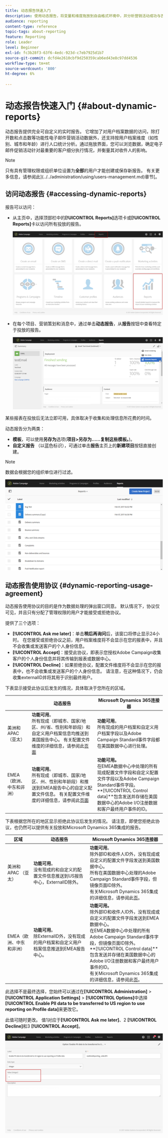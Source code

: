 ```yaml
---
title: 动态报告快速入门
description: 使用动态报告，将变量和维度拖放到自由格式环境中，并分析营销活动成功与否。
audience: reporting
content-type: reference
topic-tags: about-reporting
feature: Reporting
role: Leader
level: Beginner
exl-id: fc3b28f3-63f6-4edc-923d-c7eb7925d1b7
source-git-commit: dcfd4e2610cbf9d250359cab6ed43e8c97dd4536
workflow-type: tm+mt
source-wordcount: '800'
ht-degree: 6%

---
```


# 动态报告快速入门 {#about-dynamic-reports}

动态报告提供完全可自定义的实时报告。 它增加了对用户档案数据的访问，除打开数和点击数等功能性电子邮件营销活动数据外，还支持按用户档案维度（如性别、城市和年龄）进行人口统计分析。通过拖放界面，您可以浏览数据，确定电子邮件促销活动针对最重要的客户细分执行情况，并衡量其对收件人的影响。

>[!NOTE]
>
>只有具有管理权限或组织单位设置为&#x200B;**全部**&#x200B;的用户才能创建或保存新报告。 有关更多信息，请参阅此](../../administration/using/users-management.md)章节[。

## 访问动态报告 {#accessing-dynamic-reports}

报告可以访问：

* 从主页中，选择顶部栏中的&#x200B;**[!UICONTROL Reports]**&#x200B;选项卡或&#x200B;**[!UICONTROL Reports]**&#x200B;卡以访问所有投放的报告。

  ![](assets/campaign_reports_access.png)

* 在每个项目、营销策划和消息中，通过单击&#x200B;**动态报告**，从&#x200B;**报告**&#x200B;按钮中查看特定于投放的报告。

  ![](assets/campaign_reports_description.png)

某些报表在投放后无法立即可用，具体取决于收集和处理信息所花费的时间。

动态报告分为两类：

* **模板**，可以使用&#x200B;**另存为**&#x200B;选项(**项目>另存为……复制这些模板。**)。
* **自定义报告** （以蓝色标识），可通过单击&#x200B;**报告**&#x200B;主页上的&#x200B;**新建项目**&#x200B;按钮直接创建。

>[!NOTE]
>
>数据会根据您的组织单位进行过滤。

![](assets/dynamic_report_overview.png)

## 动态报告使用协议 {#dynamic-reporting-usage-agreement}

动态报告使用协议的目的是作为数据处理的弹出窗口同意。 默认情况下，协议仅可见，并且只有分配了管理权限的用户才能接受或拒绝协议。

提供了三个选项：

* **[!UICONTROL Ask me later]**：单击&#x200B;**稍后再询问**&#x200B;后，该窗口将停止显示24小时。 在您接受或拒绝协议之前，用户档案维度将不会显示在您的报表中，并且不会收集或发送客户的个人身份信息。
* **[!UICONTROL Accept]**：接受此协议，即表示您授权Adobe Campaign收集客户的个人身份信息并将其传输到报表或数据中心。
* **[!UICONTROL Decline]**：如果拒绝协议，配置文件维度将不会显示在您的报表中，也不会收集或发送客户的个人身份信息。 请注意，在这种情况下，仍会收集externalID并将其用于识别最终用户。

下表显示接受此协议后发生的情况，具体取决于您所在的区域。

|  | 动态报告 | Microsoft Dynamics 365连接器 |
|---|---|---|
| 美洲和APAC （亚太） | **功能可用**。 <br>所有现成（即城市、国家/地区、州/省、性别和年龄段）和自定义用户档案信息均推送到美国报告中心。 有关配置文件维度的详细信息，请参阅此[页面](../../reporting/using/list-of-components.md) | **功能可用**。 <br>所有现成的用户档案和自定义用户档案字段以及Adobe Campaign Standard事件字段都在美国数据中心进行处理。 |
| EMEA（欧洲、中东和非洲） | **功能可用**。 <br>所有现成（即城市、国家/地区、州、性别和年龄段）和推送到EMEA报告中心的自定义配置文件信息。 有关配置文件维度的详细信息，请参阅此[页面](../../reporting/using/list-of-components.md) | **功能可用。** <br>在EMEA数据中心中处理的所有现成配置文件字段和自定义配置文件字段以及Adobe Campaign Standard事件字段。 <br>**[!UICONTROL Control data]**包含发送并存储在美国数据中心的Adobe I/O注册数据和客户最终用户事件的ID。 |

下表根据您所在的地区显示拒绝此协议后发生的情况。 请注意，即使您拒绝此协议，也仍然可以提供有关投放和Microsoft Dynamics 365集成的报告。

| 区域 | 动态报告 | Microsoft Dynamics 365连接器 |
|---|---|---|
| 美洲和APAC （亚太） | **功能可用**。 <br>没有现成的和自定义的配置文件信息推送到US报告中心，ExternalID除外。 | **功能可用**。 <br>除外部ID和收件人ID外，没有现成或自定义的配置文件字段发送到美国数据中心。 <br>所有在美国数据中心处理的Adobe Campaign Standard事件字段，但镜像页面ID除外。 <br>有关Microsoft Dynamics 365集成的详细信息，请参阅此[页](../../integrating/using/d365-acs-get-started.md)。 |
| EMEA（欧洲、中东和非洲） | **功能可用**。 <br>除ExternalID外，没有现成的用户档案和自定义用户档案信息推送到EMEA报告中心。 | **功能可用。** <br>除外部ID和收件人ID外，没有现成或自定义的配置文件字段发送到EMEA数据中心。 <br>在EMEA数据中心中处理的所有Adobe Campaign Standard事件字段，但镜像页面ID除外。  <br>**[!UICONTROL Control data]**包含发送并存储在美国数据中心的Adobe I/O注册数据和客户最终用户事件的ID。<br>有关Microsoft Dynamics 365集成的详细信息，请参阅此[页](../../integrating/using/d365-acs-get-started.md)。 |

此选择不是最终选择，您始终可以通过在&#x200B;**[!UICONTROL Administration]** > **[!UICONTROL Application Settings]** > **[!UICONTROL Options]**&#x200B;中选择&#x200B;**[!UICONTROL Enable PII data to be transferred to US region to use reporting on Profile data]**&#x200B;来更改它。

此值可随时更改。 值1对应于&#x200B;**[!UICONTROL Ask me later]**、2 **[!UICONTROL Decline]**&#x200B;和3 **[!UICONTROL Accept]**。

![](assets/pii_window_2.png)

